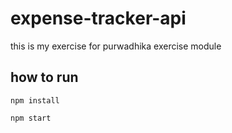 # expense-tracker-api
this is my exercise for purwadhika exercise module

## how to run
```
npm install

npm start
```